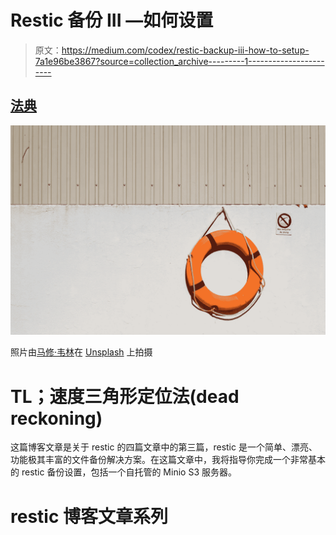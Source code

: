 # Restic 备份 III —如何设置

> 原文：<https://medium.com/codex/restic-backup-iii-how-to-setup-7a1e96be3867?source=collection_archive---------1----------------------->

## [法典](http://medium.com/codex)

![](img/f85ba33a1fae8e8b112209a783229b83.png)

照片由[马修·韦林](https://unsplash.com/@matthewwaring?utm_source=unsplash&utm_medium=referral&utm_content=creditCopyText)在 [Unsplash](https://unsplash.com/s/photos/safety-ring?utm_source=unsplash&utm_medium=referral&utm_content=creditCopyText) 上拍摄

# TL；速度三角形定位法(dead reckoning)

这篇博客文章是关于 restic 的四篇文章中的第三篇，restic 是一个简单、漂亮、功能极其丰富的文件备份解决方案。在这篇文章中，我将指导你完成一个非常基本的 restic 备份设置，包括一个自托管的 Minio S3 服务器。

# restic 博客文章系列